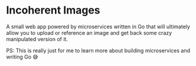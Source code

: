 # Incoherent Images

A small web app powered by microservices written in Go that will ultimately allow you to upload or reference an image and get back some crazy manipulated version of it.

PS: This is really just for me to learn more about building microservices and writing Go 😅
